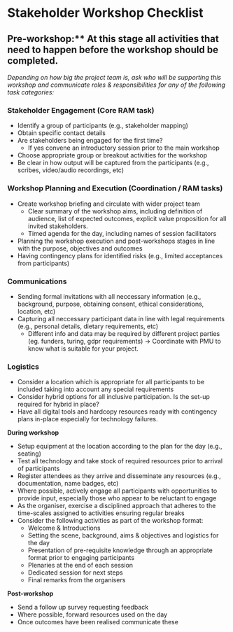 # Stakeholder Workshop Checklist

## Pre-workshop:** At this stage all activities that need to happen before the workshop should be completed.

_Depending on how big the project team is, ask who will be supporting this workshop and communicate roles & responsibilities for any of the following task categories:_

### Stakeholder Engagement (Core RAM task)

* Identify a group of participants (e.g., stakeholder mapping)
* Obtain specific contact details
* Are stakeholders being engaged for the first time?
    * If yes convene an introductory session prior to the main workshop
* Choose appropriate group or breakout activities for the workshop
* Be clear in how output will be captured from the participants (e.g., scribes, video/audio recordings, etc)

### Workshop Planning and Execution (Coordination / RAM tasks)

* Create workshop briefing and circulate with wider project team
    * Clear summary of the workshop aims, including definition of audience, list of expected outcomes, explicit value proposition for all invited stakeholders.
    * Timed agenda for the day, including names of session facilitators
* Planning the workshop execution and post-workshops stages in line with the purpose, objectives and outcomes
* Having contingency plans for identified risks (e.g., limited acceptances from participants) 

### Communications

* Sending formal invitations with all neccessary information (e.g., background, purpose, obtaining consent, ethical considerations, location, etc) 
* Capturing all neccessary participant data in line with legal requirements (e.g., personal details, dietary requirements, etc) 
    * Different info and data may be required by different project parties (eg. funders, turing, gdpr requirements) -> Coordinate with PMU to know what is suitable for your project.

### Logistics

* Consider a location which is appropriate for all participants to be included taking into account any special requirements 
* Consider hybrid options for all inclusive participation. Is the set-up required for hybrid in place?
* Have all digital tools and hardcopy resources ready with contingency plans in-place especially for technology failures.

**During workshop** 

* Setup equipment at the location according to the plan for the day (e.g., seating)
* Test all technology and take stock of required resources prior to arrival of participants 
* Register attendees as they arrive and disseminate any resources (e.g., documentation, name badges, etc)
* Where possible, actively engage all participants with opportunities to provide input, especially those who appear to be reluctant to engage
* As the organiser, exercise a disciplined approach that adheres to the time-scales assigned to activities ensuring regular breaks
* Consider the following activities as part of the workshop format:
    * Welcome & Introductions
    * Setting the scene, background, aims & objectives and logistics for the day
    * Presentation of pre-requisite knowledge through an appropriate format prior to engaging participants
    * Plenaries at the end of each session
    * Dedicated session for next steps
    * Final remarks from the organisers

**Post-workshop**

* Send a follow up survey requesting feedback
* Where possible, forward resources used on the day
* Once outcomes have been realised communicate these 

